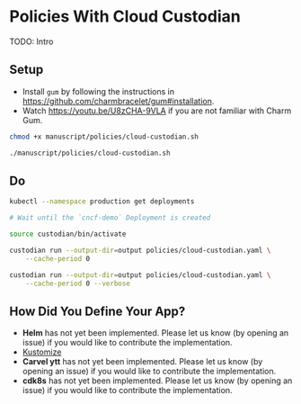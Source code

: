 # Policies With Cloud Custodian

TODO: Intro

## Setup

* Install `gum` by following the instructions in https://github.com/charmbracelet/gum#installation.
* Watch https://youtu.be/U8zCHA-9VLA if you are not familiar with Charm Gum.

```bash
chmod +x manuscript/policies/cloud-custodian.sh

./manuscript/policies/cloud-custodian.sh
```
## Do

```bash
kubectl --namespace production get deployments

# Wait until the `cncf-demo` Deployment is created

source custodian/bin/activate

custodian run --output-dir=output policies/cloud-custodian.yaml \
    --cache-period 0

custodian run --output-dir=output policies/cloud-custodian.yaml \
    --cache-period 0 --verbose
```

## How Did You Define Your App?

* **Helm** has not yet been implemented. Please let us know (by opening an issue) if you would like to contribute the implementation.
* [Kustomize](cloud-custodian-kustomize.md)
* **Carvel ytt** has not yet been implemented. Please let us know (by opening an issue) if you would like to contribute the implementation.
* **cdk8s** has not yet been implemented. Please let us know (by opening an issue) if you would like to contribute the implementation.

